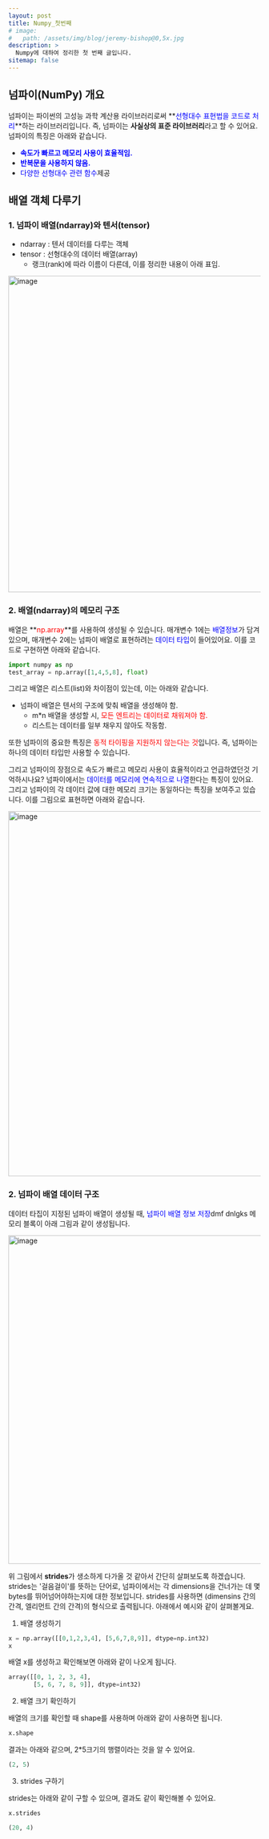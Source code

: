 ```yaml
---
layout: post
title: Numpy_첫번째
# image: 
#   path: /assets/img/blog/jeremy-bishop@0,5x.jpg
description: >
  Numpy에 대하여 정리한 첫 번째 글입니다.
sitemap: false
---
```


<!-- Version 9 is the most complete version of Hydejack yet.
{:.lead}

[Modernized](#linking-in-style) [design](#whats-in-the-cards), [big headlines](#ready-for-the-big-screen), big new features: [Built-In Search](#built-in-search), [Sticky Table of Contents](#sticky-table-of-contents), and [Auto-Hiding Navbar](#auto-hiding-navbar). That [and more](#and-much-more) is Hydejack 9.

- Table of Contents
{:toc .large-only} -->

## 넘파이(NumPy) 개요

넘파이는 파이썬의 <span>고성능 과학 계산용 라이브러리</span>로써 **<span style='color:blue'>선형대수 표현법을 코드로 처리</span>**하는 라이브러리입니다. 즉, 넘파이는 
**사실상의 표준 라이브러리**라고 할 수 있어요. 넘파이의 특징은 아래와 같습니다. 
- **<span style='color:blue'>속도가 빠르고 메모리 사용이 효율적임.</span>**
- **<span style='color:blue'>반복문을 사용하지 않음.</span>**
- <span style='color:blue'>다양한 선형대수 관련 함수</span>제공

## 배열 객체 다루기

### 1. 넘파이 배열(ndarray)와 텐서(tensor)
- ndarray : 텐서 데이터를 다루는 객체
- tensor : 선형대수의 데이터 배열(array)
  - 랭크(rank)에 따라 이름이 다른데, 이를 정리한 내용이 아래 표임. 

<img width="632" alt="image" src="https://user-images.githubusercontent.com/107903417/232405495-180fa7e5-3314-4cc5-bc14-72a201198a4f.png">

### 2. 배열(ndarray)의 메모리 구조
배열은 **<span style='color:red'>np.array</span>**를 사용하여 생성될 수 있습니다. 
매개변수 1에는 <span style='color:blue'>배열정보</span>가 담겨있으며, 매개변수 2에는 
넘파이 배열로 표현하려는 <span style='color:blue'>데이터 타입</span>이 들어있어요. 
이를 코드로 구현하면 아래와 같습니다. 

~~~python
import numpy as np
test_array = np.array([1,4,5,8], float)
~~~

그리고 배열은 리스트(list)와 차이점이 있는데, 이는 아래와 같습니다. 
- 넘파이 배열은 텐서의 구조에 맞춰 배열을 생성해야 함. 
  - m*n 배열을 생성할 시, <span style='color:red'>모든 엔트리는 데이터로 채워져야 함.</span>
  - 리스트는 데이터를 일부 채우지 않아도 작동함.

또한 넘파이의 중요한 특징은 <span style='color:red'>동적 타이핑을 지원하지 않는다는 것</span>입니다. 즉, 넘파이는 하나의 데이터 타입만 사용할 수 있습니다.

그리고 넘파이의 장점으로 속도가 빠르고 메모리 사용이 효율적이라고 언급하였던것 기억하시나요? 넘파이에서는 <span style='color:blue'>데이터를 메모리에 연속적으로 나열</span>한다는 특징이 있어요. 그리고 넘파이의 각 데이터 값에 대한 메모리 크기는 동일하다는 특징을 보여주고 있습니다. 이를 그림으로 표현하면 아래와 같습니다. 

<img width="729" alt="image" src="https://user-images.githubusercontent.com/107903417/232408377-9d0cc83a-64cc-4bcc-9cf6-3173ab67c71c.png">

### 2. 넘파이 배열 데이터 구조

데이터 타집이 지정된 넘파이 배열이 생성될 때, <span style='color:blue'>넘파이 배열 정보 저장</span>dmf dnlgks <span style='blue'>메모리 블록이 아래 그림과 같이 생성됩니다.</span>

<img width="656" alt="image" src="https://user-images.githubusercontent.com/107903417/232409482-4c697fb2-2f8c-4699-8129-136307eb4292.png">

위 그림에서 **strides**가 생소하게 다가올 것 같아서 간단히 살펴보도록 하겠습니다. strides는 '걸음걸이'를 뜻하는 단어로, 넘파이에서는 각 dimensions을 건너가는 데 몇 bytes를 뛰어넘어야하는지에 대한 정보입니다. strides를 사용하면 (dimensins 간의 간격, 엘리먼트 간의 간격)의 형식으로 출력됩니다. 아래에서 예시와 같이 살펴볼게요.
1. 배열 생성하기

~~~python
x = np.array([[0,1,2,3,4], [5,6,7,8,9]], dtype=np.int32)
x
~~~

배열 x를 생성하고 확인해보면 아래와 같이 나오게 됩니다. 

~~~python
array([[0, 1, 2, 3, 4],
       [5, 6, 7, 8, 9]], dtype=int32)
~~~

2. 배열 크기 확인하기

배열의 크기를 확인할 때 shape를 사용하며 아래와 같이 사용하면 됩니다.

~~~python
x.shape
~~~

결과는 아래와 같으며, 2*5크기의 행렬이라는 것을 알 수 있어요.

~~~python
(2, 5)
~~~

3. strides 구하기

strides는 아래와 같이 구할 수 있으며, 결과도 같이 확인해볼 수 있어요.
~~~python
x.strides

(20, 4)
~~~

